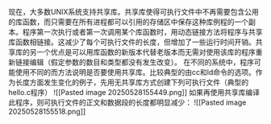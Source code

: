 现在，大多数UNIX系统支持共享库。共享库使得可执行文件中不再需要包含公用的库函数，而只需要在所有进程都可以引用的存储区中保存这种库例程的一个副本。程序第一次执行或者第一次调用某个库函数时，用动态链接方法将程序与共享库函数相链接。这减少了每个可执行文件的长度，但增加了一些运行时间开销。共享库的另一个优点是可以用库函数的新版本代替老版本而无需对使用该库的程序重新链接编辑（假定参数的数目和类型都没有发生改变）。
在不同的系统中，程序可能使用不同的而方法说明是否要使用共享库。比较典型的由cc和ld命令的选项。作为长度方面发生变化的例子，先用无共享库方式创建下列可执行文件（典型的hello.c程序）
![[Pasted image 20250528155449.png]]
如果再使用共享库编译此程序，则可执行文件的正文和数据段的长度都明显减少：
![[Pasted image 20250528155518.png]]

